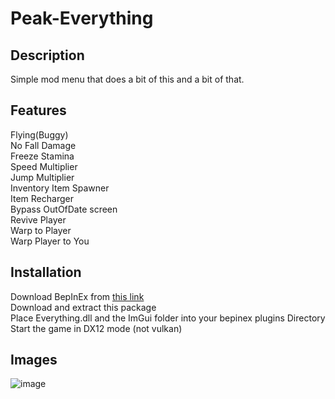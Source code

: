 # Peak-Everything

## Description
Simple mod menu that does a bit of this and a bit of that.

## Features
Flying(Buggy) \
No Fall Damage \
Freeze Stamina \
Speed Multiplier \
Jump Multiplier \
Inventory Item Spawner \
Item Recharger \
Bypass OutOfDate screen \
Revive Player \
Warp to Player \
Warp Player to You

## Installation
Download BepInEx from [this link](https://github.com/BepInEx/BepInEx/releases/tag/v5.4.23.3) \
Download and extract this package \
Place Everything.dll and the ImGui folder into your bepinex plugins Directory \
Start the game in DX12 mode (not vulkan) 

## Images
![image](https://github.com/user-attachments/assets/61a33865-1a29-4250-a27f-6ce236ecc33b)
